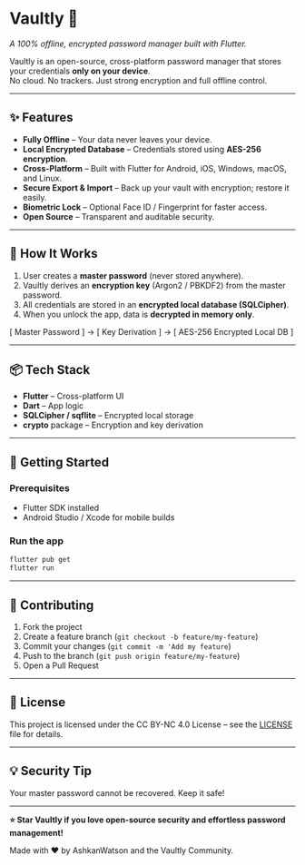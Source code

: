 # Vaultly 🔐  

*A 100% offline, encrypted password manager built with Flutter.*

Vaultly is an open-source, cross-platform password manager that stores your credentials **only on your device**.  
No cloud. No trackers. Just strong encryption and full offline control.  

---

## ✨ Features

- **Fully Offline** – Your data never leaves your device.  
- **Local Encrypted Database** – Credentials stored using **AES-256 encryption**.  
- **Cross-Platform** – Built with Flutter for Android, iOS, Windows, macOS, and Linux.  
- **Secure Export & Import** – Back up your vault with encryption; restore it easily.  
- **Biometric Lock** – Optional Face ID / Fingerprint for faster access.  
- **Open Source** – Transparent and auditable security.

---

## 🔐 How It Works

1. User creates a **master password** (never stored anywhere).  
2. Vaultly derives an **encryption key** (Argon2 / PBKDF2) from the master password.  
3. All credentials are stored in an **encrypted local database (SQLCipher)**.  
4. When you unlock the app, data is **decrypted in memory only**.  

[ Master Password ] -> [ Key Derivation ] -> [ AES-256 Encrypted Local DB ]

---

## 📦 Tech Stack

- **Flutter** – Cross-platform UI  
- **Dart** – App logic  
- **SQLCipher / sqflite** – Encrypted local storage  
- **crypto** package – Encryption and key derivation  

---

## 🚀 Getting Started

### Prerequisites

- Flutter SDK installed  
- Android Studio / Xcode for mobile builds

### Run the app

```bash
flutter pub get
flutter run
```

---

## 🤝 Contributing

1. Fork the project
2. Create a feature branch (`git checkout -b feature/my-feature`)
3. Commit your changes (`git commit -m 'Add my feature`)
4. Push to the branch (`git push origin feature/my-feature`)
5. Open a Pull Request

---

## 📜 License

This project is licensed under the CC BY-NC 4.0 License – see the [LICENSE](https://github.com/AshkanWatson/Vaultly/blob/main/LICENSE) file for details.

---

## 💡 Security Tip

Your master password cannot be recovered. Keep it safe!

---

**⭐️ Star Vaultly if you love open-source security and effortless password management!**

Made with ❤️ by AshkanWatson and the Vaultly Community.
